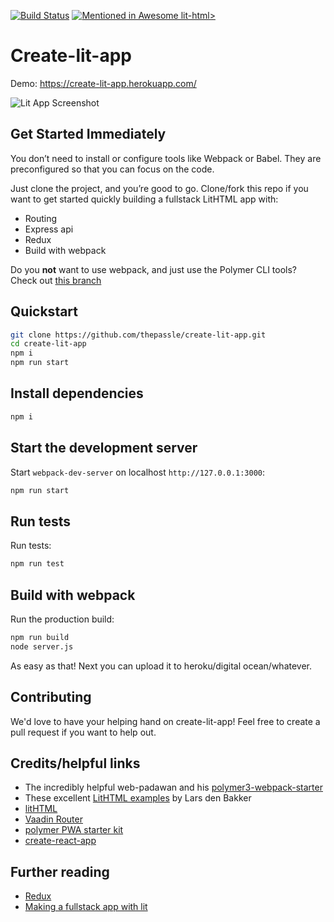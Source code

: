[![Build Status](https://travis-ci.org/thepassle/create-lit-app.svg?branch=master)](https://travis-ci.org/thepassle/create-lit-app) [![Mentioned in Awesome lit-html>](https://awesome.re/mentioned-badge.svg)](https://github.com/web-padawan/awesome-lit-html)


# Create-lit-app

Demo:
https://create-lit-app.herokuapp.com/

![Lit App Screenshot](https://i.imgur.com/Mo15CqV.png)

## Get Started Immediately

You don’t need to install or configure tools like Webpack or Babel.
They are preconfigured so that you can focus on the code.

Just clone the project, and you’re good to go. 
Clone/fork this repo if you want to get started quickly building a fullstack LitHTML app with:

* Routing
* Express api
* Redux
* Build with webpack


Do you **not** want to use webpack, and just use the Polymer CLI tools? Check out [this branch](https://github.com/thepassle/create-lit-app/tree/no-webpack)

## Quickstart

```sh
git clone https://github.com/thepassle/create-lit-app.git
cd create-lit-app
npm i
npm run start
```

## Install dependencies

```sh
npm i
```

## Start the development server

Start `webpack-dev-server` on localhost `http://127.0.0.1:3000`:

```sh
npm run start
```

## Run tests

Run tests:

```sh
npm run test
```

## Build with webpack

Run the production build:

```sh
npm run build
node server.js
```

As easy as that! Next you can upload it to heroku/digital ocean/whatever.

## Contributing

We'd love to have your helping hand on create-lit-app! Feel free to create a pull request if you want to help out.

## Credits/helpful links
* The incredibly helpful web-padawan and his [polymer3-webpack-starter](https://github.com/web-padawan/polymer3-webpack-starter)
* These excellent [LitHTML examples](https://github.com/LarsDenBakker/lit-html-examples) by Lars den Bakker
* [litHTML](https://github.com/Polymer/lit-html)
* [Vaadin Router](https://github.com/vaadin/vaadin-router)
* [polymer PWA starter kit](https://github.com/Polymer/pwa-starter-kit)
* [create-react-app](https://github.com/facebook/create-react-app)

## Further reading
* [Redux](https://redux.js.org/introduction)
* [Making a fullstack app with lit](https://medium.com/@pascalschilp/making-a-fullstack-crud-app-with-lithtml-redux-express-and-webpack-fe7e5cf8b3ef)
